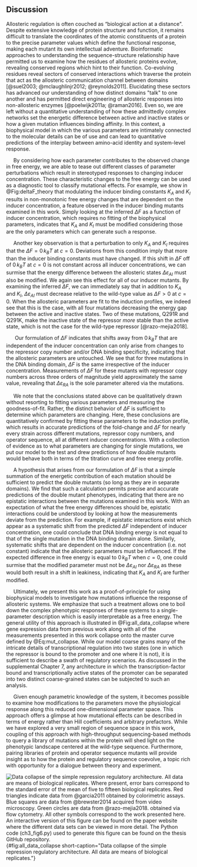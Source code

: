 ## Discussion

Allosteric regulation is often couched as “biological action at a distance".
Despite extensive knowledge of protein structure and function, it remains
difficult to translate the coordinates of the atomic constituents of a
protein to the precise parameter values which define the functional response,
making each mutant its own intellectual adventure. Bioinformatic approaches
to understanding the sequence-structure relationship have permitted us to
examine how the residues of allosteric proteins evolve, revealing conserved
regions which hint to their function. Co-evolving residues reveal sectors of
conserved interactions which traverse the protein that act as the allosteric
communication channel between domains [@suel2003; @mclaughlinjr2012;
@reynolds2011]. Elucidating these sectors has advanced our understanding of
how distinct domains "talk" to one another and has permitted direct
engineering of allosteric responses into non-allosteric enzymes [@poelwijk2011a; @raman2016]. Even so, we are left without a quantitative
understanding of how these admittedly complex networks set the energetic
difference between active and inactive states or how a given mutation
influences binding affinity. In this context, a biophysical model in which
the various parameters are intimately connected to the molecular details can
be of use and can lead to quantitative predictions of the interplay between
amino-acid identity and system-level response.

&nbsp;&nbsp;&nbsp;&nbsp;&nbsp;By considering how each parameter contributes
to the observed change in free energy, we are able to tease out different
classes of parameter perturbations which result in stereotyped responses to
changing inducer concentration. These characteristic changes to the free
energy can be used as a diagnostic tool to classify mutational effects. For
example, we show in @Fig:deltaF_theory that modulating the inducer binding
constants $K_A$ and $K_I$ results in non-monotonic free energy changes that
are dependent on the inducer concentration, a feature observed in the inducer
binding mutants examined in this work. Simply looking at the inferred $\Delta
F$ as a function of inducer concentration, which requires no fitting of the
biophysical parameters, indicates that $K_A$ and $K_I$ must be modified
considering those are the only parameters which can generate such a response.

&nbsp;&nbsp;&nbsp;&nbsp;&nbsp;Another key observation is that a perturbation
to only $K_A$ and $K_I$ requires that the $\Delta F = 0\, k_BT$ at $c = 0$.
Deviations from this condition imply that more than the inducer binding
constants must have changed. If this shift in $\Delta F$ off of $0\, k_BT$ at
$c = 0$ is not constant across all inducer concentrations, we can surmise
that the energy difference between the allosteric states
$\Delta\varepsilon_{AI}$ must also be modified. We again see this effect for
all of our inducer mutants. By examining the inferred $\Delta F$, we can
immediately say that in addition to $K_A$ and $K_I$, $\Delta\varepsilon_{AI}$
must decrease relative to the wild-type value as $\Delta F > 0$ at $c = 0$.
When the allosteric parameters are fit to the induction profiles, we indeed
see that this is the case, with all four mutations decreasing the energy gap
between the active and inactive states. Two of these mutations, Q291R and
Q291K, make the inactive state of the repressor *more* stable than the active
state, which is not the case for the wild-type repressor [@razo-mejia2018].

&nbsp;&nbsp;&nbsp;&nbsp;&nbsp; Our formulation of $\Delta F$ indicates that
shifts away from $0\, k_BT$ that are independent of the inducer concentration
can only arise from changes to the repressor copy number and/or DNA binding
specificity, indicating that the allosteric parameters are untouched. We see
that for three mutations in the DNA binding domain, $\Delta F$ is the same
irrespective of the inducer concentration. Measurements of $\Delta F$ for
these mutants with repressor copy numbers across three orders of magnitude
yield approximately the same value, revealing that $\Delta\varepsilon_{RA}$
is the sole parameter altered via the mutations.

&nbsp;&nbsp;&nbsp;&nbsp;&nbsp;We note that the conclusions stated above can
be qualitatively drawn without resorting to fitting various parameters and
measuring the goodness-of-fit. Rather, the distinct behavior of $\Delta F$ is
sufficient to determine which parameters are changing. Here, these
conclusions are quantitatively confirmed by fitting these parameters to the
induction profile, which results in accurate predictions of the fold-change
and $\Delta F$ for nearly every strain across different mutations, repressor
copy numbers, and operator sequence, all at different inducer concentrations.
With a collection of evidence as to what parameters are changing for single
mutations, we put our model to the test and drew predictions of how double
mutants would behave both in terms of the titration curve and free energy
profile.

&nbsp;&nbsp;&nbsp;&nbsp;&nbsp;A hypothesis that arises from our formulation
of $\Delta F$ is that a simple summation of the energetic contribution of
each mutation should be sufficient to predict the double mutants (so long as
they are in separate domains). We find that such a calculation permits
precise and accurate predictions of the double mutant phenotypes, indicating
that there are no epistatic interactions between the mutations examined in
this work. With an expectation of what the free energy differences should be,
epistatic interactions could be understood by looking at how the measurements
deviate from the prediction. For example, if epistatic interactions exist
which appear as a systematic shift from the predicted $\Delta F$ independent
of inducer concentration, one could conclude that DNA binding energy is not
equal to that of the single mutation in the DNA binding domain alone.
Similarly, systematic shifts that are dependent on the inducer concentration
(i.e. not constant) indicate that the allosteric parameters must be
influenced. If the expected difference in free energy is equal to $0\, k_BT$
when $c=0$, one could surmise that the modified parameter must not be
$\Delta\varepsilon_{AI}$ nor $\Delta\varepsilon_{RA}$ as these would both
result in a shift in leakiness, indicating that $K_A$ and $K_I$ are further
modified.

&nbsp;&nbsp;&nbsp;&nbsp;&nbsp;Ultimately, we present this work as a
proof-of-principle for using biophysical models to investigate how mutations
influence the response of allosteric systems. We emphasize that such a
treatment allows one to boil down the complex phenotypic responses of these
systems to a single-parameter description which is easily interpretable as a
free energy. The general utility of this approach is illustrated in
@Fig:all_data_collapse where gene expression data from previous work along
with all of the measurements presented in this work collapse onto the master
curve defined by @Eq:mut_collapse. While our model coarse grains many of the
intricate details of transcriptional regulation into two states (one in which
the repressor is bound to the promoter and one where it is not), it is
sufficient to describe a swath of regulatory scenarios. As discussed in the
supplemental Chapter 7, any architecture in which the transcription-factor
bound and transcriptionally active states of the promoter can be separated
into two distinct coarse-grained states can be subjected to such an analysis.

&nbsp;&nbsp;&nbsp;&nbsp;&nbsp;Given enough parametric knowledge of the
system, it becomes possible to examine how modifications to the parameters
move the physiological response along this reduced one-dimensional parameter
space. This approach offers a glimpse at how mutational effects can be
described in terms of energy rather than Hill coefficients and arbitrary
prefactors. While we have explored a very small region of sequence space in
this work, coupling of this approach with high-throughput sequencing-based
methods to query a library of mutations within the protein will shed light on
the phenotypic landscape centered at the wild-type sequence. Furthermore,
pairing libraries of protein and operator sequence mutants will provide
insight as to how the protein and regulatory sequence coevolve, a topic rich
with opportunity for a dialogue between theory and experiment.

![**Data collapse of the simple repression regulatory architecture.** All
data are means of biological replicates. Where present, error bars
correspond to the standard error of the mean of five to fifteen
biological replicates. Red triangles indicate data from @garcia2011
obtained by colorimetric assays. Blue squares are data from
@brewster2014 acquired from video microscopy. Green circles are data
from @razo-mejia2018.  obtained via flow cytometry. All other symbols
correspond to the work presented here. An interactive version of this
figure can be found on the [paper
website](https://www.rpgroup.caltech.edu/mwc_mutants) where the
different data sets can be viewed in more
detail. The [Python code
(`ch3_fig6.py`)](https://github.com/gchure/phd/blob/master/src/chapter_03/code/ch3_fig6.py)
used to generate this figure can be found on the thesis [GitHub
repository](https://github.com/gchure/phd).](ch3_fig6){#fig:all_data_collapse short-caption="Data collapse of the
simple repression regulatory architecture. All data are means of biological
replicates."}

